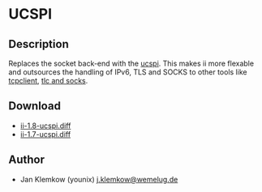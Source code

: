 UCSPI
=====

Description
-----------
Replaces the socket back-end with the
[ucspi](https://cr.yp.to/proto/ucspi.txt). This makes ii more flexable and
outsources the handling of IPv6, TLS and SOCKS to other tools like
[tcpclient](https://cr.yp.to/ucspi-tcp.html), [tlc and
socks](https://github.com/younix/ucspi).

Download
--------
* [ii-1.8-ucspi.diff](ii-1.8-ucspi.diff)
* [ii-1.7-ucspi.diff](ii-1.7-ucspi.diff)

Author
------
* Jan Klemkow (younix) <j.klemkow@wemelug.de>
